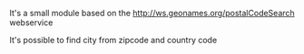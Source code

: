 It's a small module based on the http://ws.geonames.org/postalCodeSearch webservice

It's possible to find city from zipcode and country code
